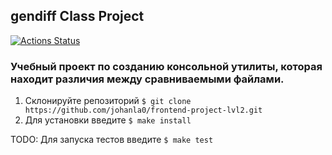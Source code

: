 ## gendiff Class Project

[![Actions Status](https://github.com/johanla0/frontend-project-lvl2/workflows/hexlet-check/badge.svg)](https://github.com/johanla0/frontend-project-lvl2/actions)

### Учебный проект по созданию консольной утилиты, которая находит различия между сравниваемыми файлами.

1. Склонируйте репозиторий `$ git clone https://github.com/johanla0/frontend-project-lvl2.git`
2. Для установки введите `$ make install`

TODO:
Для запуска тестов введите `$ make test`
